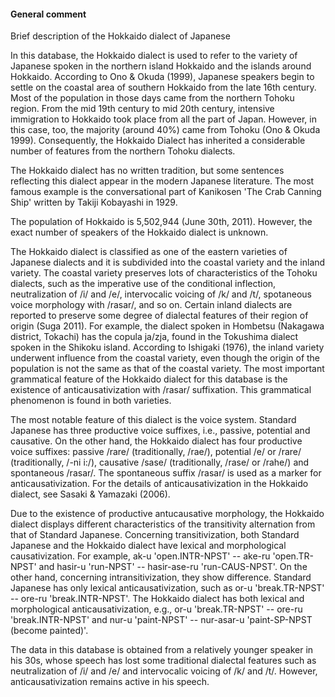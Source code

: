 #### General comment

Brief description of the Hokkaido dialect of Japanese

In this database, the Hokkaido dialect is used to refer to the variety of
Japanese spoken in the northern island Hokkaido and the islands around Hokkaido.
According to Ono & Okuda (1999), Japanese speakers begin to settle on the
coastal area of southern Hokkaido from the late 16th century. Most of the
population in those days came from the northern Tohoku region. From the mid 19th
century to mid 20th century, intensive immigration to Hokkaido took place from
all the part of Japan. However, in this case, too, the majority (around 40%)
came from Tohoku (Ono & Okuda 1999). Consequently, the Hokkaido Dialect has
inherited a considerable number of features from the northern Tohoku dialects.

The Hokkaido dialect has no written tradition, but some sentences reflecting
this dialect appear in the modern Japanese literature. The most famous example
is the conversational part of Kanikosen 'The Crab Canning Ship' written by
Takiji Kobayashi in 1929.

The population of Hokkaido is 5,502,944 (June 30th, 2011). However, the exact
number of speakers of the Hokkaido dialect is unknown.

The Hokkaido dialect is classified as one of the eastern varieties of Japanese
dialects and it is subdivided into the coastal variety and the inland variety.
The coastal variety preserves lots of characteristics of the Tohoku dialects,
such as the imperative use of the conditional inflection, neutralization of /i/
and /e/, intervocalic voicing of /k/ and /t/, spotaneous voice morphology with
/rasar/, and so on. Certain inland dialects are reported to preserve some degree
of dialectal features of their region of origin (Suga 2011). For example, the
dialect spoken in Hombetsu (Nakagawa district, Tokachi) has the copula ja/zja,
found in the Tokushima dialect spoken in the Shikoku island. According to
Ishigaki (1976), the inland variety underwent influence from the coastal
variety, even though the origin of the population is not the same as that of the
coastal variety. The most important grammatical feature of the Hokkaido dialect
for this database is the existence of anticausativization with /rasar/
suffixation. This grammatical phenomenon is found in both varieties.

The most notable feature of this dialect is the voice system. Standard Japanese
has three productive voice suffixes, i.e., passive, potential and causative. On
the other hand, the Hokkaido dialect has four productive voice suffixes: passive
/rare/ (traditionally, /rae/), potential /e/ or /rare/ (traditionally, /-ni
i:/), causative /sase/ (traditionally, /rase/ or /rahe/) and spontaneous
/rasar/. The spontaneous suffix /rasar/ is used as a marker for
anticausativization. For the details of anticausativization in the Hokkaido
dialect, see Sasaki & Yamazaki (2006).

Due to the existence of productive antucausative morphology, the Hokkaido
dialect displays different characteristics of the transitivity alternation from
that of Standard Japanese. Concerning transitivization, both Standard Japanese
and the Hokkaido dialect have lexical and morphological causativization. For
example, ak-u 'open.INTR-NPST' -- ake-ru 'open.TR-NPST' and hasir-u 'run-NPST'
-- hasir-ase-ru 'run-CAUS-NPST'. On the other hand, concerning
intransitivization, they show difference. Standard Japanese has only lexical
anticausativization, such as or-u 'break.TR-NPST' -- ore-ru 'break.INTR-NPST'.
The Hokkaido dialect has both lexical and morphological anticausativization,
e.g., or-u 'break.TR-NPST' -- ore-ru 'break.INTR-NPST' and nur-u 'paint-NPST' --
nur-asar-u 'paint-SP-NPST (become painted)'.

The data in this database is obtained from a relatively younger speaker in his
30s, whose speech has lost some traditional dialectal features such as
neutralization of /i/ and /e/ and intervocalic voicing of /k/ and /t/. However,
anticausativization remains active in his speech.
